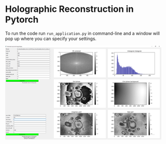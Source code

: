 # Holographic Reconstruction in Pytorch

To run the code run `run_application.py` in command-line and a window will pop up where you can specify your settings.

![screenshot](Utils/example_window.png)
